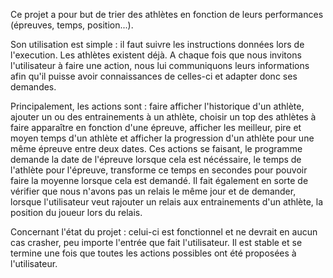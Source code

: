 Ce projet a pour but de trier des athlètes en fonction de leurs performances (épreuves, temps, position...). 

Son utilisation est simple : il faut suivre les instructions données lors de l'execution. Les athlètes existent déjà. A chaque fois que nous invitons l'utilisateur à faire une action, nous lui communiquons leurs informations afin qu'il puisse avoir connaissances de celles-ci et adapter donc ses demandes.

Principalement, les actions sont : faire afficher l'historique d'un athlète, ajouter un ou des entrainements à un athlète, choisir un top des athlètes à faire apparaître en fonction d'une épreuve, afficher les meilleur, pire et moyen temps d'un athlète et afficher la progression d'un athlète pour une même épreuve entre deux dates. Ces actions se faisant, le programme demande la date de l'épreuve lorsque cela est nécéssaire, le temps de l'athlète pour l'épreuve, transforme ce temps en secondes pour pouvoir faire la moyenne lorsque cela est demandé. Il fait également en sorte de vérifier que nous n'avons pas un relais le même jour et de demander, lorsque l'utilisateur veut rajouter un relais aux entrainements d'un athlète, la position du joueur lors du relais. 

Concernant l'état du projet : celui-ci est fonctionnel et ne devrait en aucun cas crasher, peu importe l'entrée que fait l'utilisateur. Il est stable et se termine une fois que toutes les actions possibles ont été proposées à l'utilisateur. 



